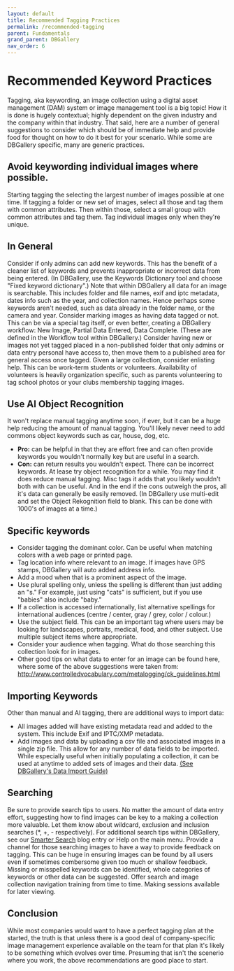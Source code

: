 ```yaml
---
layout: default
title: Recommended Tagging Practices
permalink: /recommended-tagging
parent: Fundamentals
grand_parent: DBGallery
nav_order: 6
---
```


# Recommended Keyword Practices

Tagging, aka keywording, an image collection using a digital asset management (DAM) system or image management tool is a big topic!  How it is done is hugely contextual; highly dependent on the given industry and the company within that industry.  That said, here are a number of general suggestions to consider which should be of immediate help and provide food for thought on how to do it best for your scenario.  While some are DBGallery specific, many are generic practices.

## Avoid keywording individual images where possible.
Starting tagging the selecting the largest number of images possible at one time.  If tagging a folder or new set of images, select all those and tag them with common attributes.  Then within those, select a small group with common attributes and tag them.  Tag individual images only when they're unique.

## In General
Consider if only admins can add new keywords.  This has the benefit of a cleaner list of keywords and prevents inappropriate or incorrect data from being entered.  (In DBGallery, use the Keywords Dictionary tool and choose "Fixed keyword dictionary".) Note that within DBGallery all data for an image is searchable.  This includes folder and file names, exif and iptc metadata, dates info such as the year, and collection names.  Hence perhaps some keywords aren't needed, such as data already in the folder name, or the camera and year. Consider marking images as having data tagged or not.  This can be via a special tag itself, or even better, creating a DBGallery workflow: New Image, Partial Data Entered, Data Complete.  (These are defined in the Workflow tool within DBGallery.) Consider having new or images not yet tagged placed in a non-published folder that only admins or data entry personal have access to, then move them to a published area for general access once tagged. Given a large collection, consider enlisting help.  This can be work-term students or volunteers.  Availability of volunteers is heavily organization specific, such as parents volunteering to tag school photos or your clubs membership tagging images.

## Use AI Object Recognition
It won't replace manual tagging anytime soon, if ever, but it can be a huge help reducing the amount of manual tagging.  You'll likely never need to add commons object keywords such as car, house, dog, etc.

- **Pro:** can be helpful in that they are effort free and can often provide keywords you wouldn't normally key but are useful in a search.
- **Con:** can return results you wouldn't expect.  There can be incorrect keywords.
At lease try object recognition for a while.  You may find it does reduce manual tagging.  Misc tags it adds that you likely wouldn't both with can be useful.  And in the end if the cons outweigh the pros, all it's data can generally be easily removed.  (In DBGallery use multi-edit and set the Object Rekognition field to blank.  This can be done with 1000's of images at a time.)

## Specific keywords
- Consider tagging the dominant color.  Can be useful when matching colors with a web page or printed page.
- Tag location info where relevant to an image.  If images have GPS stamps, DBGallery will auto added address info.
- Add a mood when that is a prominent aspect of the image.
- Use plural spelling only, unless the spelling is different than just adding an "s." For example, just using "cats" is sufficient, but if you use "babies" also include "baby."
- If a collection is accessed internationally, list alternative spellings for international audiences (centre / center, gray / grey, color / colour.)
- Use the subject field.  This can be an important tag where users may be looking for landscapes, portraits, medical, food, and other subject.  Use multiple subject items where appropriate.
- Consider your audience when tagging.  What do those searching this collection look for in images.
- Other good tips on what data to enter for an image can be found here, where some of the above suggestions were taken from: <a href="http://www.controlledvocabulary.com/metalogging/ck_guidelines.html" target="_blank">http://www.controlledvocabulary.com/metalogging/ck_guidelines.html</a>

## Importing Keywords
Other than manual and AI tagging, there are additional ways to import data:

- All images added will have existing metadata read and added to the system.  This include Exif and IPTC/XMP metadata.
- Add images and data by uploading a csv file and associated images in a single zip file.  This allow for any number of data fields to be imported.  While especially useful when initially populating a collection, it can be used at anytime to added sets of images and their data.  <a href="https://dbgallery.com/download/DBGalleryDataImportGuide.pdf" target="_blank">(See DBGallery's Data Import Guide)</a>

## Searching
Be sure to provide search tips to users.  No matter the amount of data entry effort, suggesting how to find images can be key to a making a collection more valuable.  Let them know about wildcard, exclusion and inclusion searches (*, +, - respectively).  For additional search tips within DBGallery, see our <a href="https://dbgallery.com/introducing-a-smarter-search/" target="_blank">Smarter Search</a> blog entry or Help on the main menu. Provide a channel for those searching images to have a way to provide feedback on tagging.  This can be huge in ensuring images can be found by all users even if sometimes combersome given too much or shallow feedback.  Missing or misspelled keywords can be identified, whole categories of keywords or other data can be suggested. Offer search and image collection navigation training from time to time.  Making sessions available for later viewing.

## Conclusion
While most companies would want to have a perfect tagging plan at the started, the truth is that unless there is a good deal of company-specific image management experience available on the team for that plan it's likely to be something which evolves over time.  Presuming that isn't the scenerio where you work, the above recommendations are good place to start.

